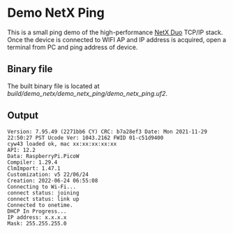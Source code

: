 # Demo NetX Ping
This is a small ping demo of the high-performance [NetX Duo](https://github.com/azure-rtos/netxduo) TCP/IP stack. Once the device is connected to WIFI AP and IP address is acquired, open a terminal from PC and ping address of device.

## Binary file
The built binary file is located at *build/demo_netx/demo_netx_ping/demo_netx_ping.uf2*.

## Output
```
Version: 7.95.49 (2271bb6 CY) CRC: b7a28ef3 Date: Mon 2021-11-29 22:50:27 PST Ucode Ver: 1043.2162 FWID 01-c51d9400
cyw43 loaded ok, mac xx:xx:xx:xx:xx
API: 12.2
Data: RaspberryPi.PicoW
Compiler: 1.29.4
ClmImport: 1.47.1
Customization: v5 22/06/24
Creation: 2022-06-24 06:55:08
Connecting to Wi-Fi...
connect status: joining
connect status: link up
Connected to onetime.
DHCP In Progress...
IP address: x.x.x.x
Mask: 255.255.255.0
```
